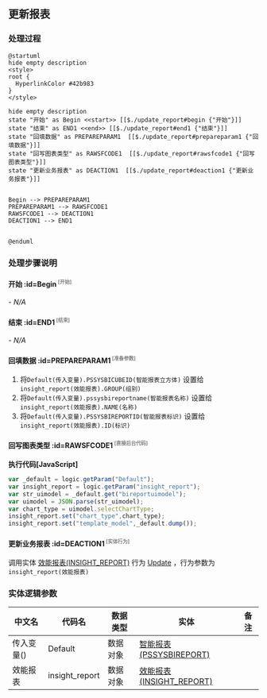 ## 更新报表 <!-- {docsify-ignore-all} -->

   

### 处理过程

```plantuml
@startuml
hide empty description
<style>
root {
  HyperlinkColor #42b983
}
</style>

hide empty description
state "开始" as Begin <<start>> [[$./update_report#begin {"开始"}]]
state "结束" as END1 <<end>> [[$./update_report#end1 {"结束"}]]
state "回填数据" as PREPAREPARAM1  [[$./update_report#prepareparam1 {"回填数据"}]]
state "回写图表类型" as RAWSFCODE1  [[$./update_report#rawsfcode1 {"回写图表类型"}]]
state "更新业务报表" as DEACTION1  [[$./update_report#deaction1 {"更新业务报表"}]]


Begin --> PREPAREPARAM1
PREPAREPARAM1 --> RAWSFCODE1
RAWSFCODE1 --> DEACTION1
DEACTION1 --> END1


@enduml
```


### 处理步骤说明

#### 开始 :id=Begin<sup class="footnote-symbol"> <font color=gray size=1>[开始]</font></sup>



*- N/A*
#### 结束 :id=END1<sup class="footnote-symbol"> <font color=gray size=1>[结束]</font></sup>



*- N/A*

#### 回填数据 :id=PREPAREPARAM1<sup class="footnote-symbol"> <font color=gray size=1>[准备参数]</font></sup>



1. 将`Default(传入变量).PSSYSBICUBEID(智能报表立方体)` 设置给  `insight_report(效能报表).GROUP(组别)`
2. 将`Default(传入变量).pssysbireportname(智能报表名称)` 设置给  `insight_report(效能报表).NAME(名称)`
3. 将`Default(传入变量).PSSYSBIREPORTID(智能报表标识)` 设置给  `insight_report(效能报表).ID(标识)`

#### 回写图表类型 :id=RAWSFCODE1<sup class="footnote-symbol"> <font color=gray size=1>[直接后台代码]</font></sup>



<p class="panel-title"><b>执行代码[JavaScript]</b></p>

```javascript
var _default = logic.getParam("Default");
var insight_report = logic.getParam("insight_report");
var str_uimodel = _default.get("bireportuimodel");
var uimodel = JSON.parse(str_uimodel);
var chart_type = uimodel.selectChartType;
insight_report.set("chart_type",chart_type);
insight_report.set("template_model",_default.dump());
```

#### 更新业务报表 :id=DEACTION1<sup class="footnote-symbol"> <font color=gray size=1>[实体行为]</font></sup>



调用实体 [效能报表(INSIGHT_REPORT)](module/Insight/insight_report.md) 行为 [Update](module/Insight/insight_report#行为) ，行为参数为`insight_report(效能报表)`



### 实体逻辑参数

|    中文名   |    代码名    |  数据类型    |  实体   |备注 |
| --------| --------| -------- | -------- | --------   |
|传入变量(<i class="fa fa-check"/></i>)|Default|数据对象|[智能报表(PSSYSBIREPORT)](module/extension/PSSysBIReport.md)||
|效能报表|insight_report|数据对象|[效能报表(INSIGHT_REPORT)](module/Insight/insight_report.md)||
